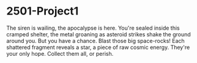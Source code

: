 # 2501-Project1

The siren is wailing, the apocalypse is here. You're sealed inside this cramped shelter, the metal groaning as asteroid strikes shake the ground around you. But you have a chance. Blast those big space-rocks! Each shattered fragment reveals a star, a piece of raw cosmic energy. They're your only hope. Collect them all, or perish.
